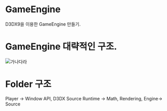 # GameEngine

D3DX9을 이용한 GameEngine 만들기.


# GameEngine 대략적인 구조.
![가나다라](https://user-images.githubusercontent.com/31675789/89992042-adbe1000-dcbf-11ea-99f4-9b215591c179.png)

# Folder 구조
Player -> Window API, D3DX Source
Runtime -> Math, Rendering, Engine-> Source
